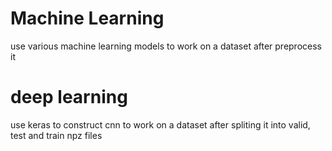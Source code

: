 # Machine Learning
use various machine learning models to work on a dataset after preprocess it

# deep learning 
use keras to construct cnn to work on a dataset after spliting it into valid, test and train npz files
